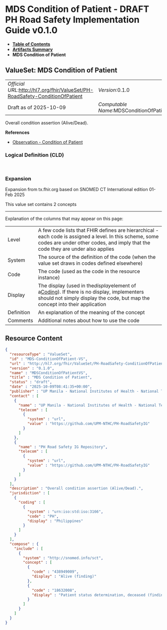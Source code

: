 # MDS Condition of Patient - DRAFT PH Road Safety Implementation Guide v0.1.0

* [**Table of Contents**](toc.md)
* [**Artifacts Summary**](artifacts.md)
* **MDS Condition of Patient**

## ValueSet: MDS Condition of Patient 

| | |
| :--- | :--- |
| *Official URL*:http://hl7.org/fhir/ValueSet/PH-RoadSafety-ConditionOfPatient | *Version*:0.1.0 |
| Draft as of 2025-10-09 | *Computable Name*:MDSConditionOfPatientVS |

 
Overall condition assertion (Alive/Dead). 

 **References** 

* [Observation - Condition of Patient](StructureDefinition-ObservationConditionOfPatient.md)

### Logical Definition (CLD)

 

### Expansion

Expansion from tx.fhir.org based on SNOMED CT International edition 01-Feb 2025

This value set contains 2 concepts

-------

 Explanation of the columns that may appear on this page: 

| | |
| :--- | :--- |
| Level | A few code lists that FHIR defines are hierarchical - each code is assigned a level. In this scheme, some codes are under other codes, and imply that the code they are under also applies |
| System | The source of the definition of the code (when the value set draws in codes defined elsewhere) |
| Code | The code (used as the code in the resource instance) |
| Display | The display (used in the*display*element of a[Coding](http://hl7.org/fhir/R4/datatypes.html#Coding)). If there is no display, implementers should not simply display the code, but map the concept into their application |
| Definition | An explanation of the meaning of the concept |
| Comments | Additional notes about how to use the code |



## Resource Content

```json
{
  "resourceType" : "ValueSet",
  "id" : "MDS-ConditionOfPatient-VS",
  "url" : "http://hl7.org/fhir/ValueSet/PH-RoadSafety-ConditionOfPatient",
  "version" : "0.1.0",
  "name" : "MDSConditionOfPatientVS",
  "title" : "MDS Condition of Patient",
  "status" : "draft",
  "date" : "2025-10-09T08:41:35+00:00",
  "publisher" : "UP Manila - National Institutes of Health - National Telehealth Center",
  "contact" : [
    {
      "name" : "UP Manila - National Institutes of Health - National Telehealth Center",
      "telecom" : [
        {
          "system" : "url",
          "value" : "https://github.com/UPM-NTHC/PH-RoadSafetyIG"
        }
      ]
    },
    {
      "name" : "PH Road Safety IG Repository",
      "telecom" : [
        {
          "system" : "url",
          "value" : "https://github.com/UPM-NTHC/PH-RoadSafetyIG"
        }
      ]
    }
  ],
  "description" : "Overall condition assertion (Alive/Dead).",
  "jurisdiction" : [
    {
      "coding" : [
        {
          "system" : "urn:iso:std:iso:3166",
          "code" : "PH",
          "display" : "Philippines"
        }
      ]
    }
  ],
  "compose" : {
    "include" : [
      {
        "system" : "http://snomed.info/sct",
        "concept" : [
          {
            "code" : "438949009",
            "display" : "Alive (finding)"
          },
          {
            "code" : "18632008",
            "display" : "Patient status determination, deceased (finding)"
          }
        ]
      }
    ]
  }
}

```
